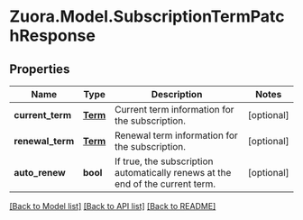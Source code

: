
# Zuora.Model.SubscriptionTermPatchResponse

## Properties

Name | Type | Description | Notes
------------ | ------------- | ------------- | -------------
**current_term** | [**Term**](Term.md) | Current term information for the subscription. | [optional] 
**renewal_term** | [**Term**](Term.md) | Renewal term information for the subscription. | [optional] 
**auto_renew** | **bool** | If true, the subscription automatically renews at the end of the current term. | [optional] 

[[Back to Model list]](../README.md#documentation-for-models)
[[Back to API list]](../README.md#documentation-for-api-endpoints)
[[Back to README]](../README.md)

